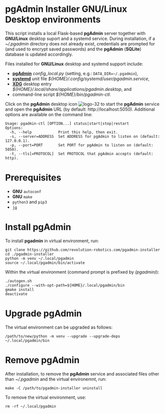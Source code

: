 # pgAdmin Installer GNU/Linux Desktop environments

This script installs a local Flask-based **pgAdmin** server together
with **GNU/Linux** desktop suport and a systemd service. During
installation, if a *~/.pgadmin* directory does not already exist,
credentials are prompted for (and used to encrypt saved passwords) and
the **pgAdmin** (**SQLite**) database is updated accordingly.

Files installed for **GNU/Linux** desktop and systemd support include:

- [**pgAdmin**](https://www.pgadmin.org) *config_local.py* (setting, e.g.: `DATA_DIR=~/.pgadmin`),
- [**systemd**](https://systemd.io) unit file *${HOME}/.config/systemd/user/pgadmin.service*,
- [**XDG**](https://www.freedesktop.org/wiki) desktop entry *${HOME}/.local/share/applications/pgadmin.desktop*, and
- command-line script *${HOME}/bin/pgadmin-ctl*.

Click on the **pgAdmin** desktop icon
![logo-32](https://github.com/revolution-robotics/pgadmin-server/assets/418762/f8a54807-2482-403f-9708-9d137bc3db2c)
to start the **pgAdmin** service and open the **pgAdmin** URL (by
default: http://localhost:5050).  Additional options are available on
the command line:

```man
Usage: pgadmin-ctl [OPTION...] status|start|stop|restart
Options:
  -h, --help            Print this help, then exit.
  -s, --server=ADDRESS  Set ADDRESS for pgAdmin to listen on (default: 127.0.0.1).
  -p, --port=PORT       Set PORT for pgAdmin to listen on (default: 5050).
  -t, --tls[=PROTOCOL]  Set PROTOCOL that pgAdmin accepts (default: http).
```

# Prerequisites

- **GNU** `autoconf`
- **GNU** `make`
- `python3` and `pip3`
- [`jq`](https://github.com/stedolan/jq)

# Install **pgAdmin**

To install **pgadmin** in virtual environment, run:

```shell
git clone https://github.com/revolution-robotics.com/pgadmin-installer
cd ./pgadmin-installer
python -m venv ~/.local/pgadmin
source ~/.local/pgadmin/bin/activate
```

Within the virtual environment (command prompt is prefixed by *(pgadmin)*):

```shell
./autogen.sh
./configure --with-opt-path=${HOME}/.local/pgadmin/bin
gmake install
deactivate
```

# Upgrade **pgAdmin**

The virtual environment can be upgraded as follows:

```shell
/path/to/new/python -m venv --upgrade --upgrade-deps ~/.local/pgadmin/bin
```

# Remove **pgAdmin**

After installation, to remove the **pgAdmin** service and associated
files other than *~/.pgadmin* and the virtual environemnt, run:

```shell
make -C /path/to/pgadmin-installer uninstall
```

To remove the virtual environment, use:

```shell
rm -rf ~/.local/pgadmin
```
